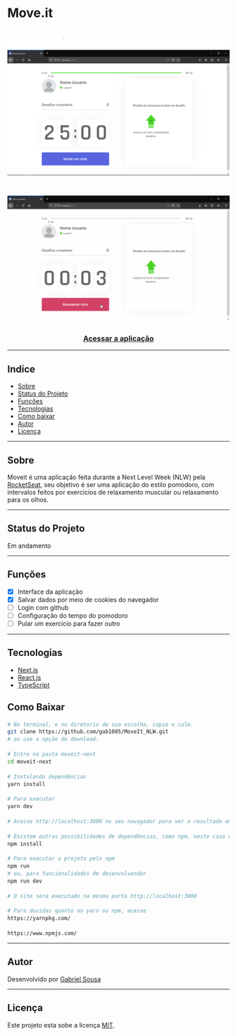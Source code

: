 # Move.it
<h1>
  <img src="./public/readme_images/moveit_captura.png" alt="Captura de tela" />
</h1>

<h1>
  <img src="./public/readme_images/moveit_gif.gif" alt="Gif moveit" />
</h1>

<h3 align='center'>
  <a href='https://pomodoto-moveit-gab1005.vercel.app/'>Acessar a aplicação</a>
</h3>

---
## Indice
- [Sobre](#-sobre)
- [Status do Projeto](#-status-do-projeto)
- [Funções](#-funções)
- [Tecnologias](#-tecnologias)
- [Como baixar](#-como-baixar)
- [Autor](#-autor)
- [Licença](#-licença)

---
## Sobre
Moveit é uma aplicação feita durante a Next Level Week (NLW) pela [RocketSeat](https://rocketseat.com.br/), seu objetivo é ser uma aplicação do estilo pomodoro, com intervalos feitos por exercícios de relaxamento muscular ou relaxamento para os olhos.

---
## Status do Projeto
Em andamento

---
## Funções
- [X] Interface da aplicação
- [X] Salvar dados por meio de cookies do navegador
- [ ] Login com github
- [ ] Configuração do tempo do pomodoro
- [ ] Pular um exercício para fazer outro

---
## Tecnologias
- [Next.js](https://nextjs.org/)
- [React.js](https://pt-br.reactjs.org/)
- [TypeScript](https://www.typescriptlang.org/)

## Como Baixar
```bash
# No terminal, e no diretorio de sua escolha, copie e cole.
git clone https://github.com/gab1005/MoveIt_NLW.git
# ou use a opção de download.

# Entre na pasta moveit-next
cd moveit-next

# Instalando dependências
yarn install

# Para executar
yarn dev

# Acesse http://localhost:3000 no seu navagador para ver o resultado em tempo de produção

# Existem outras possibilidades de dependências, como npm, neste caso utilize para instalar
npm install

# Para executar o projeto pelo npm
npm run
# ou, para funcionalidades de desenvolvendor
npm run dev

# O site sera executado na mesma porta http://localhost:3000

# Para duvidas quanto ao yarn ou npm, acesse
https://yarnpkg.com/

https://www.npmjs.com/
```
---
## Autor
Desenvolvido por [Gabriel Sousa](https://www.linkedin.com/in/gabriel-sousa-06858719b/)

---
## Licença
Este projeto esta sobe a licença [MIT](./LICENSE).
